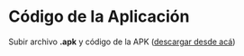 # Código de la Aplicación

Subir archivo **.apk** y código de la APK ([descargar desde acá](http://appinventor.mit.edu/explore/support/sharing-code.html))
